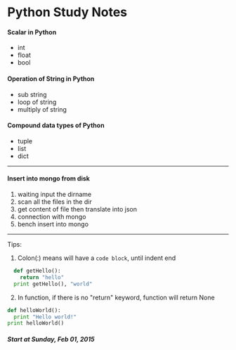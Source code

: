 # Python Study Notes

#### Scalar in Python
- int
- float
- bool

#### Operation of String in Python
- sub string
- loop of string
- multiply of string

#### Compound data types of Python
- tuple
- list
- dict

---

#### Insert into mongo from disk

1. waiting input the dirname
2. scan all the files in the dir
3. get content of file then translate into json
4. connection with mongo
5. bench insert into mongo

---

Tips:

1. Colon(:) means will have a `code block`, until indent end

  ```python
    def getHello():
      return "hello"
    print getHello(), "world"
  ```
2. In function, if there is no "return" keyword, function will return None

  ```python
  def helloWorld():
    print "Hello world!"
  print helloWorld()
  ```

##### Start at Sunday, Feb 01, 2015
